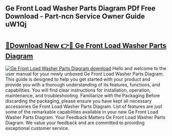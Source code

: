 ## Ge Front Load Washer Parts Diagram PDf Free Download - Part-ncn Service Owner Guide uW1Qj

# <h2><a href="http://dfqw2v.blite.top/?on=Ge+Front+Load+Washer+Parts+Diagram">🔗Download New 👉🔴 Ge Front Load Washer Parts Diagram</a></h2>

[![Ge Front Load Washer Parts Diagram download](https://i.imgur.com/lujVjoI.png)](http://dfqw2v.blite.top/?on=Ge+Front+Load+Washer+Parts+Diagram)
Hello and welcome to the user manual for your newly unboxed Ge Front Load Washer Parts Diagram. This guide is designed to help you get started with your product and provide you with a thorough understanding of its features, functions, and capabilities. You will find clear instructions for installation, operation, maintenance, and troubleshooting. Familiarize with the Packaging Before discarding the packaging, please ensure you have kept all necessary accessories Ge Front Load Washer Parts Diagram. List of features are just some of the remarkable capabilities available in your new Ge Front Load Washer Parts Diagram. Your Feedback Matters Ge Front Load Washer Parts Diagram. We value your feedback and are committed to providing exceptional customer service.
